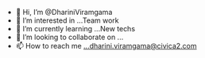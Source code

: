 - 👋 Hi, I’m @DhariniViramgama
- 👀 I’m interested in ...Team work 
- 🌱 I’m currently learning ...New techs 
- 💞️ I’m looking to collaborate on ...
- 📫 How to reach me ...dharini.viramgama@civica2.com

<!---
DhariniViramgama/DhariniViramgama is a ✨ special ✨ repository because its `README.md` (this file) appears on your GitHub profile.
You can click the Preview link to take a look at your changes.
--->
